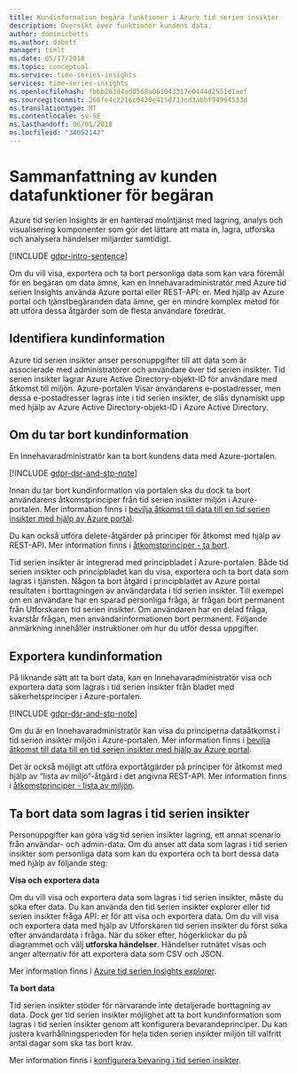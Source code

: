 ```yaml
---
title: Kundinformation begära funktioner i Azure tid serien insikter
description: Översikt över funktioner kundens data.
author: dominicbetts
ms.author: dobett
manager: timlt
ms.date: 05/17/2018
ms.topic: conceptual
ms.service: time-series-insights
services: time-series-insights
ms.openlocfilehash: fbbb203d4ad0568a061043317e0444d2551d1aef
ms.sourcegitcommit: 266fe4c2216c0420e415d733cd3abbf94994533d
ms.translationtype: MT
ms.contentlocale: sv-SE
ms.lasthandoff: 06/01/2018
ms.locfileid: "34652142"
---
```

# <a name="summary-of-customer-data-request-features"></a>Sammanfattning av kunden datafunktioner för begäran

Azure tid serien Insights är en hanterad molntjänst med lagring, analys och visualisering komponenter som gör det lättare att mata in, lagra, utforska och analysera händelser miljarder samtidigt.

[!INCLUDE [gdpr-intro-sentence](../../includes/gdpr-intro-sentence.md)]

Om du vill visa, exportera och ta bort personliga data som kan vara föremål för en begäran om data ämne, kan en Innehavaradministratör med Azure tid serien Insights använda Azure portal eller REST-API: er. Med hjälp av Azure portal och tjänstbegäranden data ämne, ger en mindre komplex metod för att utföra dessa åtgärder som de flesta användare föredrar.

## <a name="identifying-customer-data"></a>Identifiera kundinformation

Azure tid serien insikter anser personuppgifter till att data som är associerade med administratörer och användare över tid serien insikter. Tid serien insikter lagrar Azure Active Directory-objekt-ID för användare med åtkomst till miljön. Azure-portalen Visar användarens e-postadresser, men dessa e-postadresser lagras inte i tid serien insikter, de slås dynamiskt upp med hjälp av Azure Active Directory-objekt-ID i Azure Active Directory.

## <a name="deleting-customer-data"></a>Om du tar bort kundinformation

En Innehavaradministratör kan ta bort kundens data med Azure-portalen.

[!INCLUDE [gdpr-dsr-and-stp-note](../../includes/gdpr-dsr-and-stp-note.md)]

Innan du tar bort kundinformation via portalen ska du dock ta bort användarens åtkomstprinciper från tid serien insikter miljön i Azure-portalen. Mer information finns i [bevilja åtkomst till data till en tid serien insikter med hjälp av Azure portal](time-series-insights-data-access.md).

Du kan också utföra delete-åtgärder på principer för åtkomst med hjälp av REST-API. Mer information finns i [åtkomstprinciper - ta bort](https://docs.microsoft.com/rest/api/time-series-insights-management/accesspolicies/delete).

Tid serien insikter är integrerad med principbladet i Azure-portalen. Både tid serien insikter och principbladet kan du visa, exportera och ta bort data som lagras i tjänsten. Någon ta bort åtgärd i principbladet av Azure portal resultaten i borttagningen av användardata i tid serien insikter. Till exempel om en användare har en sparad personliga fråga, är frågan bort permanent från Utforskaren tid serien insikter. Om användaren har en delad fråga, kvarstår frågan, men användarinformationen bort permanent. Följande anmärkning innehåller instruktioner om hur du utför dessa uppgifter.

## <a name="exporting-customer-data"></a>Exportera kundinformation

På liknande sätt att ta bort data, kan en Innehavaradministratör visa och exportera data som lagras i tid serien insikter från bladet med säkerhetsprinciper i Azure-portalen.

[!INCLUDE [gdpr-dsr-and-stp-note](../../includes/gdpr-dsr-and-stp-note.md)]

Om du är en Innehavaradministratör kan visa du principerna dataåtkomst i tid serien insikter miljön i Azure-portalen. Mer information finns i [bevilja åtkomst till data till en tid serien insikter med hjälp av Azure portal](time-series-insights-data-access.md).

Det är också möjligt att utföra exportåtgärder på principer för åtkomst med hjälp av ”lista av miljö”-åtgärd i det angivna REST-API. Mer information finns i [åtkomstprinciper - lista av miljön](https://docs.microsoft.com/rest/api/time-series-insights-management/accesspolicies/listbyenvironment).

## <a name="to-delete-data-stored-within-time-series-insights"></a>Ta bort data som lagras i tid serien insikter

Personuppgifter kan göra väg tid serien insikter lagring, ett annat scenario från användar- och admin-data. Om du anser att data som lagras i tid serien insikter som personliga data som kan du exportera och ta bort dessa data med hjälp av följande steg:

**Visa och exportera data**

Om du vill visa och exportera data som lagras i tid serien insikter, måste du söka efter data. Du kan använda den tid serien insikter explorer eller tid serien insikter fråga API: er för att visa och exportera data. Om du vill visa och exportera data med hjälp av Utforskaren tid serien insikter du först söka efter användardata i fråga. När du söker efter, högerklickar du på diagrammet och välj **utforska händelser**. Händelser rutnätet visas och anger alternativ för att exportera data som CSV och JSON.

Mer information finns i [Azure tid serien Insights explorer](time-series-insights-explorer.md).

**Ta bort data**

Tid serien insikter stöder för närvarande inte detaljerade borttagning av data. Dock ger tid serien insikter möjlighet att ta bort kundinformation som lagras i tid serien insikter genom att konfigurera bevarandeprinciper. Du kan justera kvarhållningsperioden för hela tiden serien insikter miljön till valfritt antal dagar som ska tas bort krav.

Mer information finns i [konfigurera bevaring i tid serien insikter](time-series-insights-how-to-configure-retention.md).